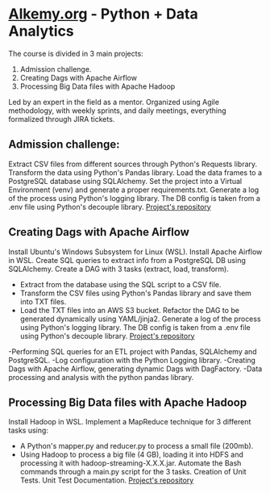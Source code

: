 # [Alkemy.org](https://alkemy.org) - Python + Data Analytics

The course is divided in 3 main projects:
1. Admission challenge.
2. Creating Dags with Apache Airflow
3. Processing Big Data files with Apache Hadoop

Led by an expert in the field as a mentor. Organized using Agile methodology, with weekly sprints, and daily meetings, everything formalized through JIRA tickets.

## Admission challenge:
Extract CSV files from different sources through Python's Requests library.
Transform the data using Python's Pandas library.
Load the data frames to a PostgreSQL database using SQLAlchemy.
Set the project into a Virtual Environment (venv) and generate a proper requirements.txt.
Generate a log of the process using Python's logging library.
The DB config is taken from a .env file using Python's decouple library.
[Project's repository](https://github.com/mcoutada/Alkemy_Challenge_Data_Analytics_con_Python)

## Creating Dags with Apache Airflow
Install Ubuntu's Windows Subsystem for Linux (WSL).
Install Apache Airflow in WSL.
Create SQL queries to extract info from a PostgreSQL DB using SQLAlchemy.
Create a DAG with 3 tasks (extract, load, transform).
- Extract from the database using the SQL script to a CSV file.
- Transform the CSV files using Python's Pandas library and save them into TXT files.
- Load the TXT files into an AWS S3 bucket.
Refactor the DAG to be generated dynamically using YAML/jinja2.
Generate a log of the process using Python's logging library.
The DB config is taken from a .env file using Python's decouple library.
[Project's repository](https://github.com/alkemyTech/OT303-python/tree/marianocoutada/airflow)

-Performing SQL queries for an ETL project with Pandas, SQLAlchemy and PostgreSQL.
-Log configuration with the Python Logging library.
-Creating Dags with Apache Airflow, generating dynamic Dags with DagFactory.
-Data processing and analysis with the python pandas library.


## Processing Big Data files with Apache Hadoop
Install Hadoop in WSL.
Implement a MapReduce technique for 3 different tasks using:
- A Python's mapper.py and reducer.py to process a small file (200mb).
- Using Hadoop to process a big file (4 GB), loading it into HDFS and processing it with hadoop-streaming-X.X.X.jar.
Automate the Bash commands through a main.py script for the 3 tasks.
Creation of Unit Tests.
Unit Test Documentation.
[Project's repository](https://github.com/alkemyTech/OT303-python/tree/marianocoutada/bigdata)
